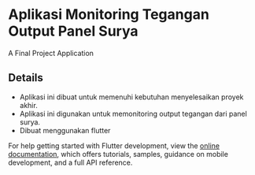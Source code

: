 # Aplikasi Monitoring Tegangan Output Panel Surya

A Final Project Application

## Details
- Aplikasi ini dibuat untuk memenuhi kebutuhan menyelesaikan proyek akhir.
- Aplikasi ini digunakan untuk memonitoring output tegangan dari panel surya.
- Dibuat menggunakan flutter

For help getting started with Flutter development, view the
[online documentation](https://docs.flutter.dev/), which offers tutorials,
samples, guidance on mobile development, and a full API reference.
